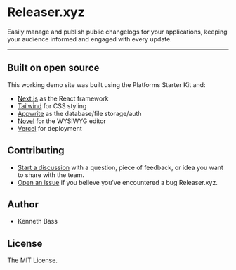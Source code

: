 # Releaser.xyz
Easily manage and publish public changelogs for your applications, keeping your audience informed and engaged with every update.

---

## Built on open source

This working demo site was built using the Platforms Starter Kit and:

- [Next.js](https://nextjs.org/) as the React framework
- [Tailwind](https://tailwindcss.com/) for CSS styling
- [Appwrite](https://appwrite.io/) as the database/file storage/auth
- [Novel](https://novel.sh/) for the WYSIWYG editor
- [Vercel](http://vercel.com/) for deployment

## Contributing

- [Start a discussion](https://github.com/dishwasher-detergent/releaser.xyz/discussions) with a question, piece of feedback, or idea you want to share with the team.
- [Open an issue](https://github.com/dishwasher-detergent/releaser.xyz/issues) if you believe you've encountered a bug Releaser.xyz.

## Author

- Kenneth Bass

## License

The MIT License.
